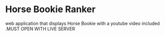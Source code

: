 # Horse Bookie Ranker
 web application that displays Horse Bookie with a youtube video included .MUST OPEN WITH LIVE SERVER
